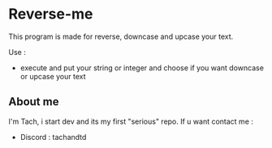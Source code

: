 # Reverse-me

This program is made for reverse, downcase and upcase your text.

Use : 

- execute and put your string or integer and choose if you want downcase or upcase your text

## About me

I'm Tach, i start dev and its my first "serious" repo. 
If u want contact me : 
- Discord : tachandtd 
